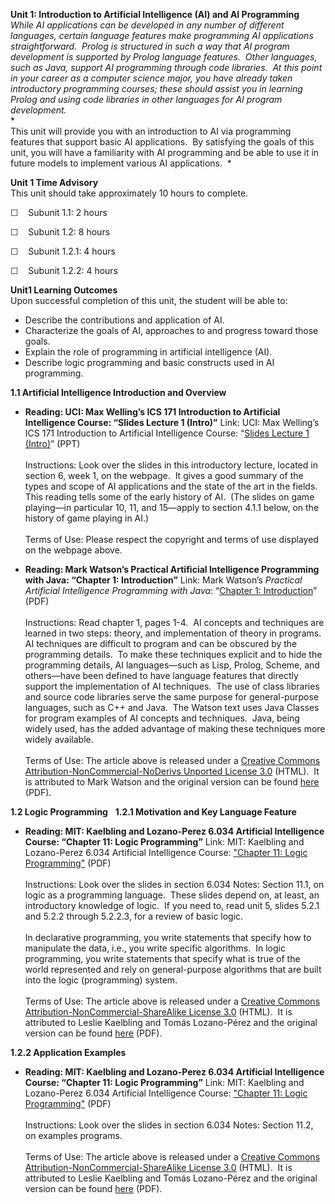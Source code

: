 **Unit 1: Introduction to Artificial Intelligence (AI) and AI
Programming** <span id="1"></span> 
*While AI applications can be developed in any number of different
languages, certain language features make programming AI applications
straightforward.  Prolog is structured in such a way that AI program
development is supported by Prolog language features.  Other languages,
such as Java, support AI programming through code libraries.  At this
point in your career as a computer science major, you have already taken
introductory programming courses; these should assist you in learning
Prolog and using code libraries in other languages for AI program
development.*  
 *   
 This unit will provide you with an introduction to AI via programming
features that support basic AI applications.  By satisfying the goals of
this unit, you will have a familiarity with AI programming and be able
to use it in future models to implement various AI applications.  *

**Unit 1 Time Advisory**  
This unit should take approximately 10 hours to complete.  
  
 ☐    Subunit 1.1: 2 hours  
  
 ☐    Subunit 1.2: 8 hours
  
 ☐    Subunit 1.2.1: 4 hours  
  
 ☐    Subunit 1.2.2: 4 hours

**Unit1 Learning Outcomes**  
Upon successful completion of this unit, the student will be able to:  
  
-   Describe the contributions and application of AI.
-   Characterize the goals of AI, approaches to and progress toward
    those goals.
-   Explain the role of programming in artificial intelligence (AI).
-   Describe logic programming and basic constructs used in AI
    programming.

**1.1 Artificial Intelligence Introduction and Overview** <span
id="1.1"></span> 
-   **Reading: UCI: Max Welling’s ICS 171 Introduction to Artificial
    Intelligence Course: “Slides Lecture 1 (Intro)”**
    Link: UCI: Max Welling’s ICS 171 Introduction to Artificial
    Intelligence Course: “[Slides Lecture 1
    (Intro)](http://www.ics.uci.edu/~welling/teaching/ICS171spring07/ICS171spring07.html)”
    (PPT)  
        
     Instructions: Look over the slides in this introductory lecture,
    located in section 6, week 1, on the webpage.  It gives a good
    summary of the types and scope of AI applications and the state of
    the art in the fields.  This reading tells some of the early history
    of AI.  (The slides on game playing—in particular 10, 11, and
    15—apply to section 4.1.1 below, on the history of game playing in
    AI.)  
        
     Terms of Use: Please respect the copyright and terms of use
    displayed on the webpage above.

-   **Reading: Mark Watson’s Practical Artificial Intelligence
    Programming with Java: “Chapter 1: Introduction”**
    Link: Mark Watson’s *Practical Artificial Intelligence Programming
    with Java*: “[Chapter 1:
    Introduction](https://resources.saylor.org/wwwresources/archived/site/wp-content/uploads/2011/11/CS405-1.1-WATSON.pdf)”
    (PDF)  
        
     Instructions: Read chapter 1, pages 1-4.  AI concepts and
    techniques are learned in two steps: theory, and implementation of
    theory in programs.  AI techniques are difficult to program and can
    be obscured by the programming details.  To make these techniques
    explicit and to hide the programming details, AI languages—such as
    Lisp, Prolog, Scheme, and others—have been defined to have language
    features that directly support the implementation of AI techniques. 
    The use of class libraries and source code libraries serve the same
    purpose for general-purpose languages, such as C++ and Java.  The
    Watson text uses Java Classes for program examples of AI concepts
    and techniques.  Java, being widely used, has the added advantage of
    making these techniques more widely available.  
        
     Terms of Use: The article above is released under a [Creative
    Commons Attribution-NonCommercial-NoDerivs Unported License
    3.0](http://creativecommons.org/licenses/by-nc-nd/3.0/) (HTML).  It
    is attributed to Mark Watson and the original version can be found
    [here](http://markwatson.com/opencontent/JavaAI3rd.pdf) (PDF).

**1.2 Logic Programming** <span id="1.2"></span> 
**1.2.1 Motivation and Key Language Feature** <span id="1.2.1"></span> 
-   **Reading: MIT: Kaelbling and Lozano-Perez 6.034 Artificial
    Intelligence Course: “Chapter 11: Logic Programming”**
    Link: MIT: Kaelbling and Lozano-Perez 6.034 Artificial Intelligence
    Course: ["Chapter 11: Logic
    Programming"](https://resources.saylor.org/wwwresources/archived/site/wp-content/uploads/2011/11/CS405-1.2.1-MIT.pdf)
    (PDF)  
        
     Instructions: Look over the slides in section 6.034 Notes: Section
    11.1, on logic as a programming language.  These slides depend on,
    at least, an introductory knowledge of logic.  If you need to, read
    unit 5, slides 5.2.1 and 5.2.2 through 5.2.2.3, for a review of
    basic logic.  
        
     In declarative programming, you write statements that specify how
    to manipulate the data, i.e., you write specific algorithms.  In
    logic programming, you write statements that specify what is true of
    the world represented and rely on general-purpose algorithms that
    are built into the logic (programming) system.  
        
     Terms of Use: The article above is released under a [Creative
    Commons Attribution-NonCommercial-ShareAlike License
    3.0](http://creativecommons.org/licenses/by-nc-sa/3.0/) (HTML).  It
    is attributed to Leslie Kaelbling and Tomás Lozano-Pérez and the
    original version can be found
    [here](http://ocw.mit.edu/courses/electrical-engineering-and-computer-science/6-034-artificial-intelligence-spring-2005/lecture-notes/)
    (PDF).

**1.2.2 Application Examples** <span id="1.2.2"></span> 
-   **Reading: MIT: Kaelbling and Lozano-Perez 6.034 Artificial
    Intelligence Course: “Chapter 11: Logic Programming”**
    Link: MIT: Kaelbling and Lozano-Perez 6.034 Artificial Intelligence
    Course: ["Chapter 11: Logic
    Programming"](https://resources.saylor.org/wwwresources/archived/site/wp-content/uploads/2011/11/CS405-1.2.1-MIT.pdf)
    (PDF)  
        
     Instructions: Look over the slides in section 6.034 Notes: Section
    11.2, on examples programs.  
        
     Terms of Use: The article above is released under a [Creative
    Commons Attribution-NonCommercial-ShareAlike License
    3.0](http://creativecommons.org/licenses/by-nc-sa/3.0/) (HTML).  It
    is attributed to Leslie Kaelbling and Tomás Lozano-Pérez and the
    original version can be found
    [here](http://ocw.mit.edu/courses/electrical-engineering-and-computer-science/6-034-artificial-intelligence-spring-2005/lecture-notes/)
    (PDF).


